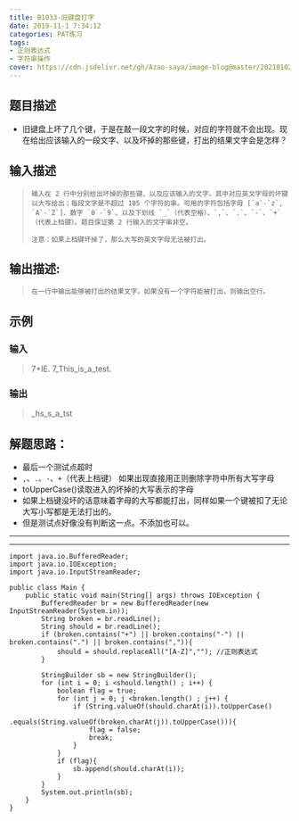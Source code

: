 ```yaml
---
title: B1033-旧键盘打字
date: 2019-11-1 7:34:12 
categories: PAT练习
tags:
- 正则表达式
- 字符串操作
cover: https://cdn.jsdelivr.net/gh/Azao-saya/image-blog@master/20210102/id=66095083.46m18zruic60.png
---
```


## 题目描述 <!--more-->

-   旧键盘上坏了几个键，于是在敲一段文字的时候，对应的字符就不会出现。现在给出应该输入的一段文字、以及坏掉的那些键，打出的结果文字会是怎样？ 

## 输入描述

>     输入在 2 行中分别给出坏掉的那些键、以及应该输入的文字。其中对应英文字母的坏键以大写给出；每段文字是不超过 105 个字符的串。可用的字符包括字母 [`a`-`z`, `A`-`Z`]、数字 `0`-`9`、以及下划线 `_`（代表空格）、`,`、`.`、`-`、`+`（代表上档键）。题目保证第 2 行输入的文字串非空。
>
>     注意：如果上档键坏掉了，那么大写的英文字母无法被打出。

## 输出描述:

>     在一行中输出能够被打出的结果文字。如果没有一个字符能被打出，则输出空行。 

## 示例

### 输入

> 7+IE.
> 7_This_is_a_test.

### 输出

> _hs_s_a_tst

## 解题思路：

-   最后一个测试点超时
-  `,`、`.`、`-`、`+`（代表上档键） 如果出现直接用正则删除字符中所有大写字母
-  toUpperCase()读取进入的坏掉的大写表示的字母
-  如果上档键没坏的话意味着字母的大写都能打出，同样如果一个键被扣了无论大写小写都是无法打出的。
-  但是测试点好像没有判断这一点。不添加也可以。

-----

-----

```
import java.io.BufferedReader;
import java.io.IOException;
import java.io.InputStreamReader;

public class Main {
    public static void main(String[] args) throws IOException {
        BufferedReader br = new BufferedReader(new InputStreamReader(System.in));
        String broken = br.readLine();
        String should = br.readLine();
        if (broken.contains("+") || broken.contains("-") || broken.contains(".") || broken.contains(",")){
            should = should.replaceAll("[A-Z]",""); //正则表达式
        }

        StringBuilder sb = new StringBuilder();
        for (int i = 0; i <should.length() ; i++) {
            boolean flag = true;
            for (int j = 0; j <broken.length() ; j++) {
                if (String.valueOf(should.charAt(i)).toUpperCase()
                        .equals(String.valueOf(broken.charAt(j)).toUpperCase())){
                    flag = false;
                    break;
                }
            }
            if (flag){
                sb.append(should.charAt(i));
            }
        }
        System.out.println(sb);
    }
}
```


